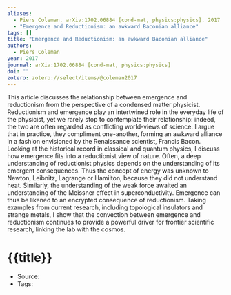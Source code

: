 ```yaml
---
aliases:
  - Piers Coleman. arXiv:1702.06884 [cond-mat, physics:physics]. 2017
  - "Emergence and Reductionism: an awkward Baconian alliance"
tags: []
title: "Emergence and Reductionism: an awkward Baconian alliance"
authors:
  - Piers Coleman
year: 2017
journal: arXiv:1702.06884 [cond-mat, physics:physics]
doi: ""
zotero: zotero://select/items/@coleman2017
---
```

<!-- START_ABSTRACT -->
This article discusses the relationship between emergence and reductionism from the perspective of a condensed matter physicist. Reductionism and emergence play an intertwined role in the everyday life of the physicist, yet we rarely stop to contemplate their relationship: indeed, the two are often regarded as conflicting world-views of science. I argue that in practice, they compliment one-another, forming an awkward alliance in a fashion envisioned by the Renaissance scientist, Francis Bacon. Looking at the historical record in classical and quantum physics, I discuss how emergence fits into a reductionist view of nature. Often, a deep understanding of reductionist physics depends on the understanding of its emergent consequences. Thus the concept of energy was unknown to Newton, Leibnitz, Lagrange or Hamilton, because they did not understand heat. Similarly, the understanding of the weak force awaited an understanding of the Meissner effect in superconductivity. Emergence can thus be likened to an encrypted consequence of reductionism. Taking examples from current research, including topological insulators and strange metals, I show that the convection between emergence and reductionism continues to provide a powerful driver for frontier scientific research, linking the lab with the cosmos.
<!-- END_ABSTRACT -->

<!-- START_TEMPLATE -->
# {{title}}

- Source:
- Tags: 
<!-- END_TEMPLATE -->